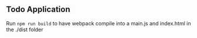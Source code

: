 ## Todo Application

Run `npm run build` to have webpack compile into a main.js and index.html in the ./dist folder
